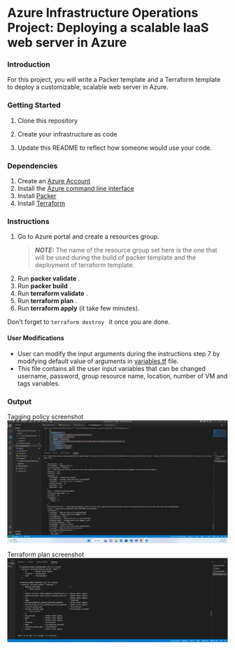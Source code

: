 # Azure Infrastructure Operations Project: Deploying a scalable IaaS web server in Azure

### Introduction
For this project, you will write a Packer template and a Terraform template to deploy a customizable, scalable web server in Azure.

### Getting Started
1. Clone this repository

2. Create your infrastructure as code

3. Update this README to reflect how someone would use your code.

### Dependencies
1. Create an [Azure Account](https://portal.azure.com) 
2. Install the [Azure command line interface](https://docs.microsoft.com/en-us/cli/azure/install-azure-cli?view=azure-cli-latest)
3. Install [Packer](https://www.packer.io/downloads)
4. Install [Terraform](https://www.terraform.io/downloads.html)

### Instructions
1.  Go to Azure portal and create a resources group.  
    > ***NOTE:*** The name of the resource group set here is the one that will be used during the build of packer template and the deployment of terraform template. 
2. Run **packer validate** .
3. Run **packer build** .
4. Run **terraform validate** .
5. Run **terraform plan** .
6. Run **terraform apply** (it take few minutes).

Don't forget to ```terraform destroy ``` it once you are done.

#### User Modifications 
* User can modify the input arguments during the instructions step 7 by modifying default value of arguments in [variables.tf](https://github.com/Abdulrazak-Alahmad/nd082-Azure-Cloud-DevOps-Starter-Code/blob/master/C1%20-%20Azure%20Infrastructure%20Operations/project/starter_files/variables.tf) file.
* This file contains all the user input variables that can be changed username, password, group resource name, location, number of VM and tags variables.

### Output
Tagging policy screenshot
![ tagging policy](cfe4bd4f-6793-4aa1-bc5b-0d3ca505483d.jpg "policy / tagging policy")

Terraform plan screenshot
![ terraform plan](terraform_plan.jpeg "terraform / terraform plan")